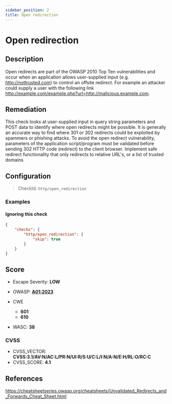 ```yaml
---
sidebar_position: 2
title: Open redirection
---
```


# Open redirection

## Description

Open redirects are part of the OWASP 2010 Top Ten vulnerabilities and occur when an application allows user-supplied input (e.g. http://nottrusted.com) to control an offsite redirect. For example an attacker could supply a user with the following link http://example.com/example.php?url=http://malicious.example.com.
## Remediation

This check looks at user-supplied input in query string parameters and POST data to identify where open redirects might be possible. It is generally an accurate way to find where 301 or 302 redirects could be exploited by spammers or phishing attacks. To avoid the open redirect vulnerability, parameters of the application script/program must be validated before sending 302 HTTP code (redirect) to the client browser. Implement safe redirect functionality that only redirects to relative URL's, or a list of trusted domains


## Configuration

> CheckId: `http/open_redirection`


### Examples


#### Ignoring this check

```json
{
    "checks": {
        "http/open_redirection": {
            "skip": true
        }
    }
}
```




## Score

- Escape Severity: **<span className="low-severity">LOW</span>**
- OWASP: **[A01:2023](https://github.com/OWASP/API-Security/blob/master/2023/en/src/0xa1-broken-object-level-authorization.md)**

- CWE
  - **601**
  - **610**
- WASC: **38**



### CVSS

- CVSS_VECTOR: **CVSS:3.1/AV:N/AC:L/PR:N/UI:R/S:U/C:L/I:N/A:N/E:H/RL:O/RC:C**
- CVSS_SCORE: **4.1**

## References

https://cheatsheetseries.owasp.org/cheatsheets/Unvalidated_Redirects_and_Forwards_Cheat_Sheet.html
